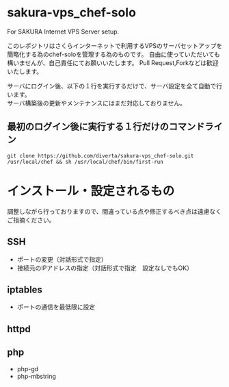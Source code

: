 sakura-vps_chef-solo
====================

For SAKURA Internet VPS Server setup.

このレポジトリはさくらインターネットで利用するVPSのサーバセットアップを簡略化する為のchef-soloを管理する為のものです。
自由に使っていただいても構いませんが、自己責任にてお願いいたします。
Pull Request,Forkなどは歓迎いたします。


サーバにログイン後、以下の１行を実行するだけで、サーバ設定を全て自動で行います。  
サーバ構築後の更新やメンテナンスにはまだ対応しておりません。

## 最初のログイン後に実行する１行だけのコマンドライン
`git clone https://github.com/diverta/sakura-vps_chef-solo.git /usr/local/chef && sh /usr/local/chef/bin/first-run`




# インストール・設定されるもの
調整しながら行っておりますので、間違っている点や修正するべき点は遠慮なくご指摘ください。

## SSH
* ポートの変更（対話形式で指定）
* 接続元のIPアドレスの指定（対話形式で指定　設定なしでもOK）

## iptables
* ポートの通信を最低限に設定

## httpd

## php
* php-gd
* php-mbstring



